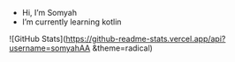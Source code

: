 - Hi, I’m Somyah
- I’m currently learning kotlin

  
![GitHub Stats](https://github-readme-stats.vercel.app/api?username=somyahAA &theme=radical)

